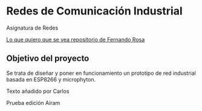 # Redes de Comunicación Industrial

Asignatura de Redes

[Lo que quiero que se vea repositorio de Fernando Rosa](https://github.com/frosa)

## Objetivo del proyecto

Se trata de diseñar y poner en funcionamiento un prototipo de red industrial basada en ESP8266 y microphyton.


Texto añadido por Carlos

Prueba edición Airam
